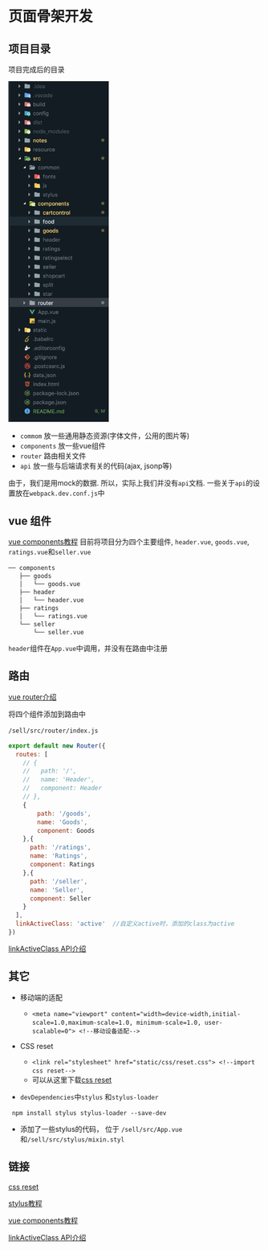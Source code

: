 # 页面骨架开发


## 项目目录

项目完成后的目录

<img src="./img/3_1.png" width="200">

* `commom` 放一些通用静态资源(字体文件，公用的图片等)
* `components` 放一些vue组件
* `router` 路由相关文件
* `api` 放一些与后端请求有关的代码(ajax, jsonp等)

由于，我们是用mock的数据. 所以，实际上我们并没有`api`文档. 
一些关于`api`的设置放在`webpack.dev.conf.js`中

## vue 组件

[vue components教程](https://cn.vuejs.org/v2/guide/components-registration.html)
目前将项目分为四个主要组件, `header.vue`, `goods.vue`, `ratings.vue`和`seller.vue`

```
── components
   ├── goods
   │   └── goods.vue
   ├── header
   │   └── header.vue
   ├── ratings
   │   └── ratings.vue
   └── seller
       └── seller.vue

```

`header`组件在`App.vue`中调用，并没有在路由中注册

## 路由

[vue router介绍](https://router.vuejs.org/zh/)

将四个组件添加到路由中

`/sell/src/router/index.js`

```javascript
export default new Router({
  routes: [
    // {
    //   path: '/',
    //   name: 'Header',
    //   component: Header
    // },
    {
    	path: '/goods',
    	name: 'Goods',
    	component: Goods
    },{
      path: '/ratings',
      name: 'Ratings',
      component: Ratings
    },{
      path: '/seller',
      name: 'Seller',
      component: Seller
    }
  ],
  linkActiveClass: 'active'  //自定义active时，添加的class为active
})

```
[linkActiveClass API介绍](https://router.vuejs.org/zh/api/#base)

## 其它

* 移动端的适配
  * `<meta name="viewport" content="width=device-width,initial-scale=1.0,maximum-scale=1.0, minimum-scale=1.0, user-scalable=0"> <!--移动设备适配-->`

* CSS reset

  * `<link rel="stylesheet" href="static/css/reset.css"> <!--import css reset-->`
  * 可以从这里下载[css reset](https://cssreset.com/)

* `devDependencies`中`stylus` 和`stylus-loader`
 
 ```
  npm install stylus stylus-loader --save-dev
 ```

* 添加了一些stylus的代码， 位于 `/sell/src/App.vue`和`/sell/src/stylus/mixin.styl`

## 链接

[css reset](https://cssreset.com/)

[stylus教程](http://stylus-lang.com/)

[vue components教程](https://cn.vuejs.org/v2/guide/components-registration.html)

[linkActiveClass API介绍](https://router.vuejs.org/zh/api/#base)